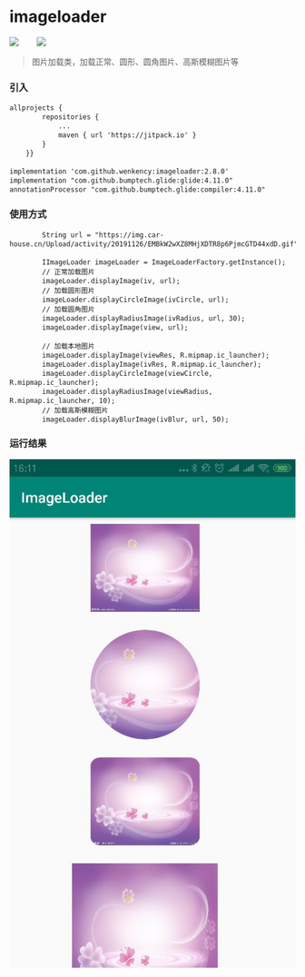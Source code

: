 # imageloader
[![](https://img.shields.io/badge/license-Apache%202-blue.svg)](https://www.apache.org/licenses/LICENSE-2.0)
&emsp;&emsp;[![](https://img.shields.io/badge/version-1.7.0-yellow.svg)](https://bintray.com/lfw/mavenRelease/imageloader/1.7.0)

> 图片加载类，加载正常、圆形、圆角图片、高斯模糊图片等

### 引入

```android
allprojects {
		repositories {
			...
			maven { url 'https://jitpack.io' }
		}
	}}

implementation 'com.github.wenkency:imageloader:2.8.0'
implementation "com.github.bumptech.glide:glide:4.11.0"
annotationProcessor "com.github.bumptech.glide:compiler:4.11.0"

```

### 使用方式
```android
        String url = "https://img.car-house.cn/Upload/activity/20191126/EMBkW2wXZ8MHjXDTR8p6PjmcGTD44xdD.gif";

        IImageLoader imageLoader = ImageLoaderFactory.getInstance();
        // 正常加载图片
        imageLoader.displayImage(iv, url);
        // 加载圆形图片
        imageLoader.displayCircleImage(ivCircle, url);
        // 加载圆角图片
        imageLoader.displayRadiusImage(ivRadius, url, 30);
        imageLoader.displayImage(view, url);

        // 加载本地图片
        imageLoader.displayImage(viewRes, R.mipmap.ic_launcher);
        imageLoader.displayImage(ivRes, R.mipmap.ic_launcher);
        imageLoader.displayCircleImage(viewCircle, R.mipmap.ic_launcher);
        imageLoader.displayRadiusImage(viewRadius, R.mipmap.ic_launcher, 10);
        // 加载高斯模糊图片
        imageLoader.displayBlurImage(ivBlur, url, 50);
```

### 运行结果
![](screenshot/image.jpg "运行结果")
